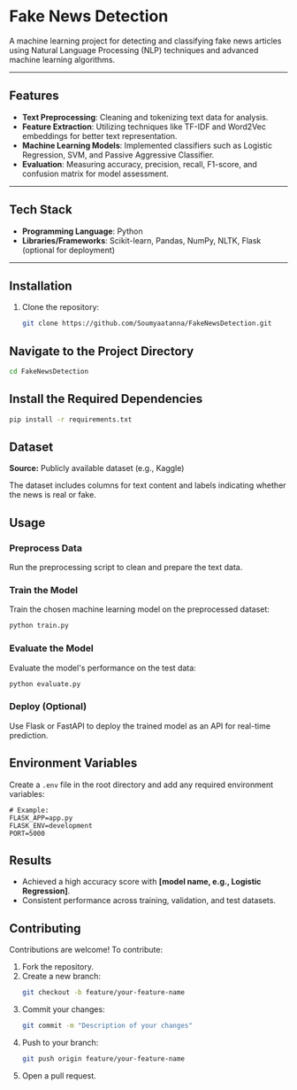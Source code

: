 # **Fake News Detection**

A machine learning project for detecting and classifying fake news articles using Natural Language Processing (NLP) techniques and advanced machine learning algorithms.

---

## **Features**
- **Text Preprocessing**: Cleaning and tokenizing text data for analysis.
- **Feature Extraction**: Utilizing techniques like TF-IDF and Word2Vec embeddings for better text representation.
- **Machine Learning Models**: Implemented classifiers such as Logistic Regression, SVM, and Passive Aggressive Classifier.
- **Evaluation**: Measuring accuracy, precision, recall, F1-score, and confusion matrix for model assessment.

---

## **Tech Stack**
- **Programming Language**: Python
- **Libraries/Frameworks**: Scikit-learn, Pandas, NumPy, NLTK, Flask (optional for deployment)

---

## **Installation**

1. Clone the repository:
   ```bash
   git clone https://github.com/Soumyaatanna/FakeNewsDetection.git
## Navigate to the Project Directory
```bash
cd FakeNewsDetection
```

## Install the Required Dependencies
```bash
pip install -r requirements.txt
```

## Dataset
**Source:** Publicly available dataset (e.g., Kaggle)

The dataset includes columns for text content and labels indicating whether the news is real or fake.

## Usage

### Preprocess Data
Run the preprocessing script to clean and prepare the text data.

### Train the Model
Train the chosen machine learning model on the preprocessed dataset:
```bash
python train.py
```

### Evaluate the Model
Evaluate the model's performance on the test data:
```bash
python evaluate.py
```

### Deploy (Optional)
Use Flask or FastAPI to deploy the trained model as an API for real-time prediction.

## Environment Variables
Create a `.env` file in the root directory and add any required environment variables:
```
# Example:
FLASK_APP=app.py
FLASK_ENV=development
PORT=5000
```

## Results
- Achieved a high accuracy score with **[model name, e.g., Logistic Regression]**.
- Consistent performance across training, validation, and test datasets.

## Contributing
Contributions are welcome! To contribute:

1. Fork the repository.
2. Create a new branch:
   ```bash
   git checkout -b feature/your-feature-name
   ```
3. Commit your changes:
   ```bash
   git commit -m "Description of your changes"
   ```
4. Push to your branch:
   ```bash
   git push origin feature/your-feature-name
   ```
5. Open a pull request.

